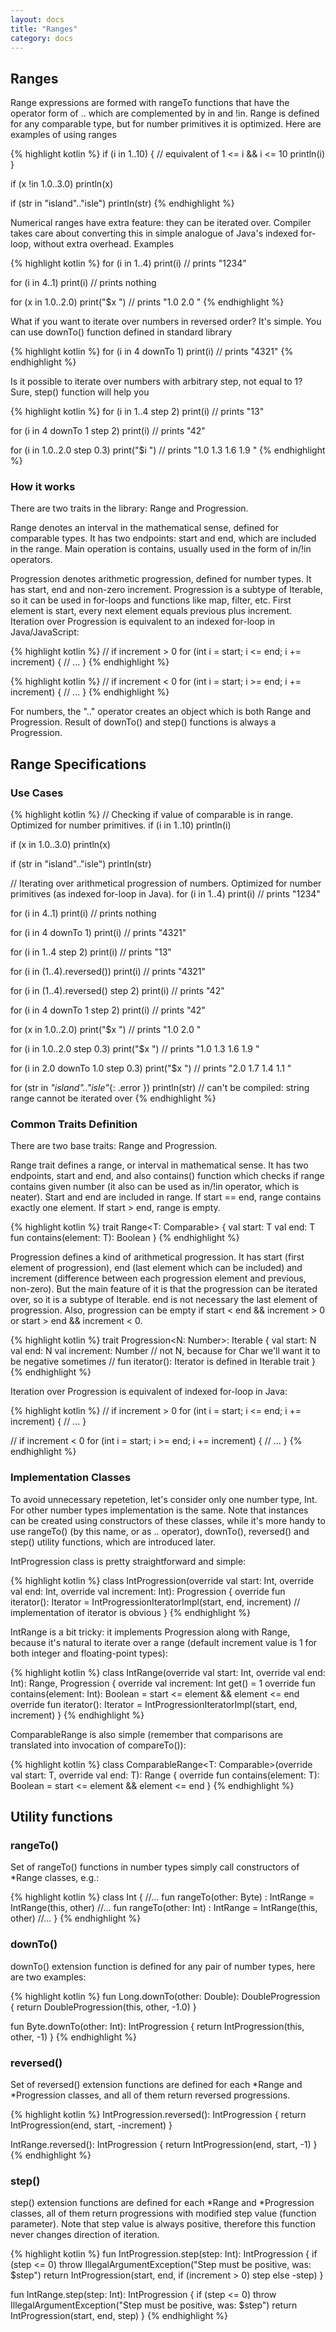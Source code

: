 ```yaml
---
layout: docs
title: "Ranges"
category: docs
---
```


## Ranges

Range expressions are formed with rangeTo functions that have the operator form of .. which are complemented by in and !in. Range is
defined for any comparable type, but for number primitives it is optimized. Here are examples of using ranges

{% highlight kotlin %}
if (i in 1..10) { // equivalent of 1 <= i && i <= 10
  println(i)
}

if (x !in 1.0..3.0) println(x)

if (str in "island".."isle") println(str)
{% endhighlight %}

Numerical ranges have extra feature: they can be iterated over. Compiler takes care about converting this in simple analogue of Java's indexed for-loop, without extra overhead. Examples

{% highlight kotlin %}
for (i in 1..4) print(i) // prints "1234"

for (i in 4..1) print(i) // prints nothing

for (x in 1.0..2.0) print("$x ") // prints "1.0 2.0 "
{% endhighlight %}

What if you want to iterate over numbers in reversed order? It's simple. You can use downTo() function defined in standard library

{% highlight kotlin %}
for (i in 4 downTo 1) print(i) // prints "4321"
{% endhighlight %}

Is it possible to iterate over numbers with arbitrary step, not equal to 1? Sure, step() function will help you

{% highlight kotlin %}
for (i in 1..4 step 2) print(i) // prints "13"

for (i in 4 downTo 1 step 2) print(i) // prints "42"

for (i in 1.0..2.0 step 0.3) print("$i ") // prints "1.0 1.3 1.6 1.9 "
{% endhighlight %}


### How it works

There are two traits in the library: Range<T> and Progression<N>.

Range<T> denotes an interval in the mathematical sense, defined for comparable types. It has two endpoints: start and end, which are included in the range. Main operation is contains, usually used in the form of in/!in operators.

Progression<N> denotes arithmetic progression, defined for number types. It has start, end and non-zero increment. Progression<N> is a subtype of Iterable<N>, so it can be used in for-loops and functions like map, filter, etc. First element is start, every next element equals previous plus increment. Iteration over Progression is equivalent to an indexed for-loop in Java/JavaScript:

{% highlight kotlin %}
// if increment > 0
for (int i = start; i <= end; i += increment) {
  // ...
}
{% endhighlight %}

{% highlight kotlin %}
// if increment < 0
for (int i = start; i >= end; i += increment) {
  // ...
}
{% endhighlight %}

For numbers, the ".." operator creates an object which is both Range and Progression. Result of downTo() and step() functions is always a Progression.

## Range Specifications

### Use Cases

{% highlight kotlin %}
// Checking if value of comparable is in range. Optimized for number primitives.
if (i in 1..10) println(i)

if (x in 1.0..3.0) println(x)

if (str in "island".."isle") println(str)

// Iterating over arithmetical progression of numbers. Optimized for number primitives (as indexed for-loop in Java).
for (i in 1..4) print(i) // prints "1234"

for (i in 4..1) print(i) // prints nothing

for (i in 4 downTo 1) print(i) // prints "4321"

for (i in 1..4 step 2) print(i) // prints "13"

for (i in (1..4).reversed()) print(i) // prints "4321"

for (i in (1..4).reversed() step 2) print(i) // prints "42"

for (i in 4 downTo 1 step 2) print(i) // prints "42"

for (x in 1.0..2.0) print("$x ") // prints "1.0 2.0 "

for (i in 1.0..2.0 step 0.3) print("$x ") // prints "1.0 1.3 1.6 1.9 "

for (i in 2.0 downTo 1.0 step 0.3) print("$x ") // prints "2.0 1.7 1.4 1.1 "

for (str in *"island".."isle"*{: .error }) println(str) // can't be compiled: string range cannot be iterated over
{% endhighlight %}

### Common Traits Definition

There are two base traits: Range and Progression.

Range trait defines a range, or interval in mathematical sense. It has two endpoints, start and end, and also contains() function which checks if range contains given number (it also can be used as in/!in operator, which is neater). Start and end are included in range. If start == end, range contains exactly one element. If start > end, range is empty.

{% highlight kotlin %}
trait Range<T: Comparable<T>> {
  val start: T
  val end: T
  fun contains(element: T): Boolean
}
{% endhighlight %}

Progression defines a kind of arithmetical progression. It has start (first element of progression), end (last element which can be included) and increment (difference between each progression element and previous, non-zero). But the main feature of it is that the progression can be iterated over, so it is a subtype of Iterable. end is not necessary the last element of progression. Also, progression can be empty if start < end && increment > 0 or start > end && increment < 0.

{% highlight kotlin %}
trait Progression<N: Number>: Iterable<N> {
  val start: N
  val end: N
  val increment: Number // not N, because for Char we'll want it to be negative sometimes
  // fun iterator(): Iterator<N> is defined in Iterable trait
}
{% endhighlight %}

Iteration over Progression is equivalent of indexed for-loop in Java:

{% highlight kotlin %}
// if increment > 0
for (int i = start; i <= end; i += increment) {
  // ...
}

// if increment < 0
for (int i = start; i >= end; i += increment) {
  // ...
}
{% endhighlight %}


### Implementation Classes

To avoid unnecessary repetetion, let's consider only one number type, Int. For other number types implementation is the same. Note that instances can be created using constructors of these classes, while it's more handy to use rangeTo() (by this name, or as .. operator), downTo(), reversed() and step() utility functions, which are introduced later.

IntProgression class is pretty straightforward and simple:

{% highlight kotlin %}
class IntProgression(override val start: Int, override val end: Int, override val increment: Int): Progression<Int> {
  override fun iterator(): Iterator<Int> = IntProgressionIteratorImpl(start, end, increment) // implementation of iterator is obvious
}
{% endhighlight %}

IntRange is a bit tricky: it implements Progression<Int> along with Range<Int>, because it's natural to iterate over a range (default increment value is 1 for both integer and floating-point types):

{% highlight kotlin %}
class IntRange(override val start: Int, override val end: Int): Range<Int>, Progression<Int> {
  override val increment: Int
    get() = 1
  override fun contains(element: Int): Boolean = start <= element && element <= end
  override fun iterator(): Iterator<Int> = IntProgressionIteratorImpl(start, end, increment)
}
{% endhighlight %}

ComparableRange is also simple (remember that comparisons are translated into invocation of compareTo()):

{% highlight kotlin %}
class ComparableRange<T: Comparable<T>>(override val start: T, override val end: T): Range<T> {
  override fun contains(element: T): Boolean = start <= element && element <= end
}
{% endhighlight %}

## Utility functions


### rangeTo()

Set of rangeTo() functions in number types simply call constructors of *Range classes, e.g.:

{% highlight kotlin %}
class Int {
  //...
  fun rangeTo(other: Byte) : IntRange = IntRange(this, other)
  //...
  fun rangeTo(other: Int) : IntRange = IntRange(this, other)
  //...
}
{% endhighlight %}

### downTo()

downTo() extension function is defined for any pair of number types, here are two examples:

{% highlight kotlin %}
fun Long.downTo(other: Double): DoubleProgression {
  return DoubleProgression(this, other, -1.0)
}

fun Byte.downTo(other: Int): IntProgression {
  return IntProgression(this, other, -1)
}
{% endhighlight %}

### reversed()

Set of reversed() extension functions are defined for each *Range and *Progression classes, and all of them return reversed progressions.

{% highlight kotlin %}
IntProgression.reversed(): IntProgression {
  return IntProgression(end, start, -increment)
}

IntRange.reversed(): IntProgression {
  return IntProgression(end, start, -1)
}
{% endhighlight %}

### step()

step() extension functions are defined for each *Range and *Progression classes, all of them return progressions with modified step value (function parameter). Note that step value is always positive, therefore this function never changes direction of iteration.

{% highlight kotlin %}
fun IntProgression.step(step: Int): IntProgression {
  if (step <= 0) throw IllegalArgumentException("Step must be positive, was: $step")
  return IntProgression(start, end, if (increment > 0) step else -step)
}

fun IntRange.step(step: Int): IntProgression {
  if (step <= 0) throw IllegalArgumentException("Step must be positive, was: $step")
  return IntProgression(start, end, step)
}
{% endhighlight %}
